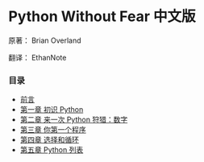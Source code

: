 # Python Without Fear 中文版

原著： Brian Overland

翻译： EthanNote 

### 目录
- [前言](Preface.md)
- [第一章 初识 Python](Chapter1.md)
- [第二章 来一次 Python 狩猎：数字](Chapter2.md)
- [第三章 你第一个程序](Chapter3.md)
- [第四章 选择和循环](Chapter4.md)
- [第五章 Python 列表](Chapter5.md)
